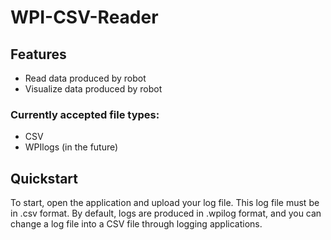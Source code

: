 # WPI-CSV-Reader
## Features
- Read data produced by robot
- Visualize data produced by robot
### Currently accepted file types:
- CSV
- WPIlogs (in the future)
## Quickstart
To start, open the application and upload your log file. This log file must be in .csv format. By default, logs are produced in .wpilog format, and you can change a log file into a CSV file through logging applications.

